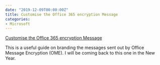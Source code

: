 ```yaml
---
date: "2019-12-09T00:00:00Z"
title: Customise the Office 365 encryption Message
categories:
- Microsoft
---
```

[Customise the Office 365 encryption Message](https://www.msb365.blog/?p=3513)

This is a useful guide on branding the messages sent out by Office Message Encryption (OME). I will be coming back to this one in the New Year.